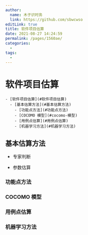 ```yaml
---
author: 
  name: 木子识时务
  link: https://github.com/sbwcwso
editLink: true
title: 软件项目估算
date: 2021-08-27 14:24:59
permalink: /pages/1560ae/
categories: 
  - 
tags: 
  - 
---
```


# 软件项目估算

```markmap
- [软件项目估算](#软件项目估算)
  - [基本估算方法](#基本估算方法)
    - [功能点方法](#功能点方法)
    - [COCOMO 模型](#cocomo-模型)
    - [用例点估算](#用例点估算)
    - [机器学习方法](#机器学习方法)
```

## 基本估算方法

* 专家判断

* 参数估算

### 功能点方法

### COCOMO 模型

### 用例点估算

### 机器学习方法

